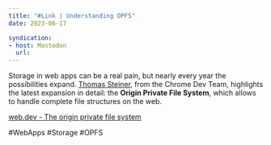 ```yaml
---
title: "#Link | Understanding OPFS"
date: 2023-06-17
syndication: 
- host: Mastodon
  url: 
---
```


Storage in web apps can be a real pain, but nearly every year the possibilities expand. [Thomas Steiner](https://toot.cafe/@tomayac), from the Chrome Dev Team, highlights the latest expansion in detail: the **Origin Private File System**, which allows to handle complete file structures on the web.

[web.dev - The origin private file system](https://web.dev/origin-private-file-system/)

#WebApps #Storage #OPFS
